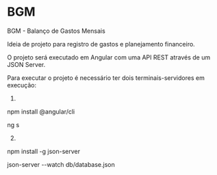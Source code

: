 # BGM
BGM - Balanço de Gastos Mensais

Ideia de projeto para registro de gastos e planejamento financeiro.

O projeto será executado em Angular com uma API REST através de um JSON Server.

Para executar o projeto é necessário ter dois terminais-servidores em execução:

1.
npm install @angular/cli

ng s

2.
npm install -g json-server

json-server --watch db/database.json
